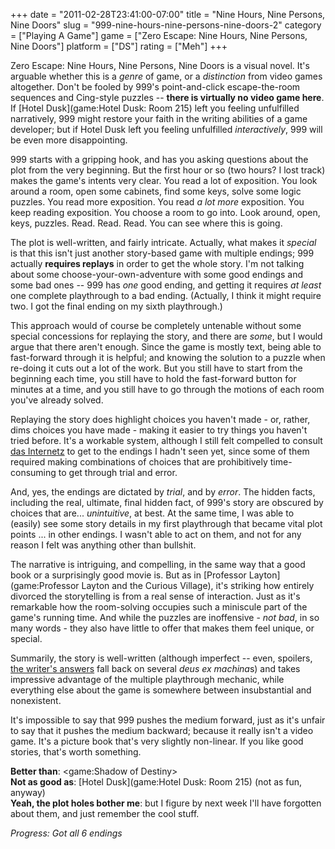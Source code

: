 +++
date = "2011-02-28T23:41:00-07:00"
title = "Nine Hours, Nine Persons, Nine Doors"
slug = "999-nine-hours-nine-persons-nine-doors-2"
category = ["Playing A Game"]
game = ["Zero Escape: Nine Hours, Nine Persons, Nine Doors"]
platform = ["DS"]
rating = ["Meh"]
+++

Zero Escape: Nine Hours, Nine Persons, Nine Doors is a visual novel.  It's arguable whether this is a <i>genre</i> of game, or a <i>distinction</i> from video games altogether.  Don't be fooled by 999's point-and-click escape-the-room sequences and Cing-style puzzles -- <b>there is virtually no video game here</b>.  If [Hotel Dusk](game:Hotel Dusk: Room 215) left you feeling unfulfilled narratively, 999 might restore your faith in the writing abilities of a game developer; but if Hotel Dusk left you feeling unfulfilled <i>interactively</i>, 999 will be even more disappointing.

999 starts with a gripping hook, and has you asking questions about the plot from the very beginning.  But the first hour or so (two hours? I lost track) makes the game's intents very clear.  You read a lot of exposition.  You look around a room, open some cabinets, find some keys, solve some logic puzzles.  You read more exposition.  You read <i>a lot more</i> exposition.  You keep reading exposition.  You choose a room to go into.  Look around, open, keys, puzzles.  Read.  Read.  Read.  You can see where this is going.

The plot is well-written, and fairly intricate.  Actually, what makes it <i>special</i> is that this isn't just another story-based game with multiple endings; 999 actually <b>requires replays</b> in order to get the whole story.  I'm not talking about some choose-your-own-adventure with some good endings and some bad ones -- 999 has <i>one</i> good ending, and getting it requires <i>at least</i> one complete playthrough to a bad ending.  (Actually, I think it might require two.  I got the final ending on my sixth playthrough.)

This approach would of course be completely untenable without some special concessions for replaying the story, and there are <i>some</i>, but I would argue that there aren't enough.  Since the game is mostly text, being able to fast-forward through it is helpful; and knowing the solution to a puzzle when re-doing it cuts out a lot of the work. But you still have to start from the beginning each time, you still have to hold the fast-forward button for minutes at a time, and you still have to go through the motions of each room you've already solved.

Replaying the story does highlight choices you haven't made - or, rather, dims choices you have made - making it easier to try things you haven't tried before.  It's a workable system, although I still felt compelled to consult <a href="http://www.gamefaqs.com/ds/961351-nine-hours-nine-persons-nine-doors/faqs">das Internetz</a> to get to the endings I hadn't seen yet, since some of them required making combinations of choices that are prohibitively time-consuming to get through trial and error.

And, yes, the endings are dictated by <i>trial</i>, and by <i>error</i>.  The hidden facts, including the real, ultimate, final hidden fact, of 999's story are obscured by choices that are... <i>unintuitive</i>, at best.  At the same time, I was able to (easily) see some story details in my first playthrough that became vital plot points ... in other endings.  I wasn't able to act on them, and not for any reason I felt was anything other than bullshit.

The narrative is intriguing, and compelling, in the same way that a good book or a surprisingly good movie is.  But as in [Professor Layton](game:Professor Layton and the Curious Village), it's striking how entirely divorced the storytelling is from a real sense of interaction.  Just as it's remarkable how the room-solving occupies such a miniscule part of the game's running time.  And while the puzzles are inoffensive - <i>not bad</i>, in so many words - they also have little to offer that makes them feel unique, or special.

Summarily, the story is well-written (although imperfect -- even, spoilers, <a href="http://www.aksysgames.com/999/answers">the writer's answers</a> fall back on several <i>deus ex machina</i>s) and takes impressive advantage of the multiple playthrough mechanic, while everything else about the game is somewhere between insubstantial and nonexistent.

It's impossible to say that 999 pushes the medium forward, just as it's unfair to say that it pushes the medium backward; because it really isn't a video game.  It's a picture book that's very slightly non-linear.  If you like good stories, that's worth something.

<b>Better than</b>: <game:Shadow of Destiny>  
<b>Not as good as</b>: [Hotel Dusk](game:Hotel Dusk: Room 215) (not as fun, anyway)  
<b>Yeah, the plot holes bother me</b>: but I figure by next week I'll have forgotten about them, and just remember the cool stuff.

<i>Progress: Got all 6 endings</i>